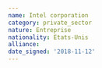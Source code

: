```yaml
---
name: Intel corporation
category: private_sector
nature: Entreprise
nationality: Etats-Unis
alliance: 
date_signed: '2018-11-12'
---
```

    